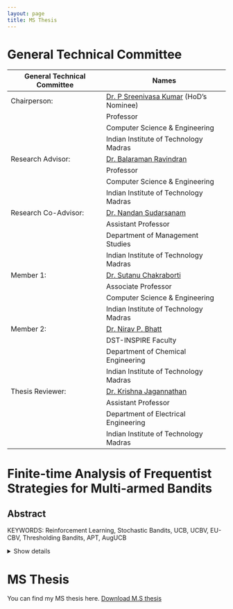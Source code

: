 ```yaml
---
layout: page
title: MS Thesis
---
```


# General Technical Committee

|General Technical Committee| Names|
|--------------|-------------|
|Chairperson: |[Dr. P Sreenivasa Kumar](https://www.cse.iitm.ac.in/~psk/) (HoD’s Nominee)
||Professor|
||Computer Science & Engineering|
||Indian Institute of Technology Madras|
|Research Advisor: |[Dr. Balaraman Ravindran](https://www.cse.iitm.ac.in/~ravi/)|
||Professor|
||Computer Science & Engineering|
||Indian Institute of Technology Madras|
|Research Co-Advisor: |[Dr. Nandan Sudarsanam](https://doms.iitm.ac.in/index.php/nandan-s)|
||Assistant Professor|
||Department of Management Studies|
||Indian Institute of Technology Madras|
|Member 1: |[Dr. Sutanu Chakraborti](http://www.cse.iitm.ac.in/~sutanuc/)|
||Associate Professor|
||Computer Science & Engineering|
||Indian Institute of Technology Madras|
|Member 2: |[Dr. Nirav P. Bhatt](http://web.iitm.ac.in/ibse/team/Nirav-Bhatt.html)|
||DST-INSPIRE Faculty|
||Department of Chemical Engineering|
||Indian Institute of Technology Madras|
|Thesis Reviewer: |[Dr. Krishna Jagannathan](http://www.ee.iitm.ac.in/~krishnaj/)|
||Assistant Professor|
||Department of Electrical Engineering|
||Indian Institute of Technology Madras|


# Finite-time Analysis of Frequentist Strategies for Multi-armed Bandits

## Abstract
  KEYWORDS: Reinforcement Learning, Stochastic Bandits, UCB, UCBV, EU- CBV, Thresholding Bandits, APT, AugUCB
  <details>
        <summary>
          Show details
        </summary>
          

          <p>This thesis studies the following topics in the area of Reinforcement Learning: classic Multi-armed bandits in stationary distribution with the goal of cumulative regret mini- mization using variance estimates and Thresholding bandits in pure exploration fixed- budget setting with the goal of instantaneous regret minimization also using variance estimates. The common underlying theme is the study of bandit theory and its applica- tion in various types of environments. In the first part of the thesis, we study the classic multi-armed bandit problem with a stationary distribution, one of the first settings stud- ied by the bandit community and which successively gave rise to several new directions in bandit theory. We propose a novel algorithm in this setting and compare both theoret- ically and empirically its performance against the available algorithms. Our proposed algorithm termed as Efficient-UCB-Variance (EUCBV) is the first arm-elimination al- gorithm which uses variance estimation to eliminate arms as well as achieve an order optimal regret bound. Empirically, we show that EUCBV outperforms most of the state-of-the-art algorithms in the considered environments. In the next part, we study a specific type of stochastic multi-armed bandit setup called the thresholding bandit problem and discuss its usage, available state-of-the-art algorithms on this setting and our solution to this problem. We propose the Augmented-UCB (AugUCB) algorithm which again uses variance and mean estimation along with arm elimination technique to conduct exploration. We give theoretical guarantees on the expected loss of our algo- rithm and also analyze its performance against state-of-the-art algorithms in numerical simulations in multiple synthetic environments.</p>
  </details>

# MS Thesis

You can find my MS thesis here. [Download M.S thesis](/pdf/final_thesis(A5)_Subhojyoti_CS15S300.pdf)
